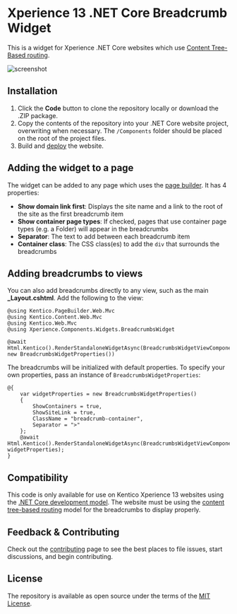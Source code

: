 # Xperience 13 .NET Core Breadcrumb Widget

This is a widget for Xperience .NET Core websites which use [Content Tree-Based routing](https://docs.xperience.io/developing-websites/implementing-routing/content-tree-based-routing).

![screenshot](/Components/Widgets/BreadcrumbsWidget/screenshot.png)

## Installation

1. Click the **Code** button to clone the repository locally or download the .ZIP package.
2. Copy the contents of the repository into your .NET Core website project, overwriting when necessary. The `/Components` folder should be placed on the root of the project files.
3. Build and [deploy](https://docs.xperience.io/developing-websites/developing-xperience-applications-using-asp-net-core/deploying-and-hosting-asp-net-core-applications) the website.

## Adding the widget to a page

The widget can be added to any page which uses the [page builder](https://docs.xperience.io/developing-websites/page-builder-development/creating-pages-with-editable-areas). It has 4 properties:

- **Show domain link first**: Displays the site name and a link to the root of the site as the first breadcrumb item
- **Show container page types**: If checked, pages that use container page types (e.g. a Folder) will appear in the breadcrumbs
- **Separator**: The text to add between each breadcrumb item
- **Container class**: The CSS class(es) to add the `div` that surrounds the breadcrumbs

## Adding breadcrumbs to views

You can also add breadcrumbs directly to any view, such as the main **_Layout.cshtml**. Add the following to the view:

```
@using Kentico.PageBuilder.Web.Mvc
@using Kentico.Content.Web.Mvc
@using Kentico.Web.Mvc
@using Xperience.Components.Widgets.BreadcrumbsWidget

@await Html.Kentico().RenderStandaloneWidgetAsync(BreadcrumbsWidgetViewComponent.IDENTIFIER, new BreadcrumbsWidgetProperties())
```
The breadcrumbs will be initialized with default properties. To specify your own properties, pass an instance of `BreadcrumbsWidgetProperties`:

```
@{
    var widgetProperties = new BreadcrumbsWidgetProperties()
    {
        ShowContainers = true,
        ShowSiteLink = true,
        ClassName = "breadcrumb-container",
        Separator = ">"
    };
    @await Html.Kentico().RenderStandaloneWidgetAsync(BreadcrumbsWidgetViewComponent.IDENTIFIER, widgetProperties);
}
```

## Compatibility

This code is only available for use on Kentico Xperience 13 websites using the [.NET Core development model](https://docs.xperience.io/developing-websites/developing-xperience-applications-using-asp-net-core). The website must be using the [content tree-based routing](https://docs.xperience.io/developing-websites/implementing-routing/content-tree-based-routing) model for the breadcrumbs to display properly.

## Feedback & Contributing

Check out the [contributing](https://github.com/kentico-ericd/xperience-core-breadcrumbs/blob/master/CONTRIBUTING.md) page to see the best places to file issues, start discussions, and begin contributing.

## License

The repository is available as open source under the terms of the [MIT License](https://opensource.org/licenses/MIT).
